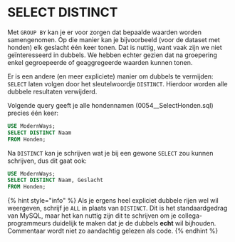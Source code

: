 # SELECT DISTINCT

Met `GROUP BY` kan je er voor zorgen dat bepaalde waarden worden samengenomen. Op die manier kan je bijvoorbeeld \(voor de dataset met honden\) elk geslacht één keer tonen. Dat is nuttig, want vaak zijn we niet geïnteresseerd in dubbels. We hebben echter gezien dat na groepering enkel gegroepeerde of geaggregeerde waarden kunnen tonen.

Er is een andere \(en meer expliciete\) manier om dubbels te vermijden: `SELECT` laten volgen door het sleutelwoordje `DISTINCT`. Hierdoor worden alle dubbele resultaten verwijderd.

Volgende query geeft je alle hondennamen \(0054\_\_SelectHonden.sql\) precies één keer:

```sql
USE ModernWays;
SELECT DISTINCT Naam
FROM Honden;
```

Na `DISTINCT` kan je schrijven wat je bij een gewone `SELECT` zou kunnen schrijven, dus dit gaat ook:

```sql
USE ModernWays;
SELECT DISTINCT Naam, Geslacht
FROM Honden;
```

{% hint style="info" %}
Als je ergens heel expliciet dubbele rijen wel wil weergeven, schrijf je `ALL` in plaats van `DISTINCT`. Dit is het standaardgedrag van MySQL, maar het kan nuttig zijn dit te schrijven om je collega-programmeurs duidelijk te maken dat je de dubbels **echt** wil bijhouden. Commentaar wordt niet zo aandachtig gelezen als code.
{% endhint %}

